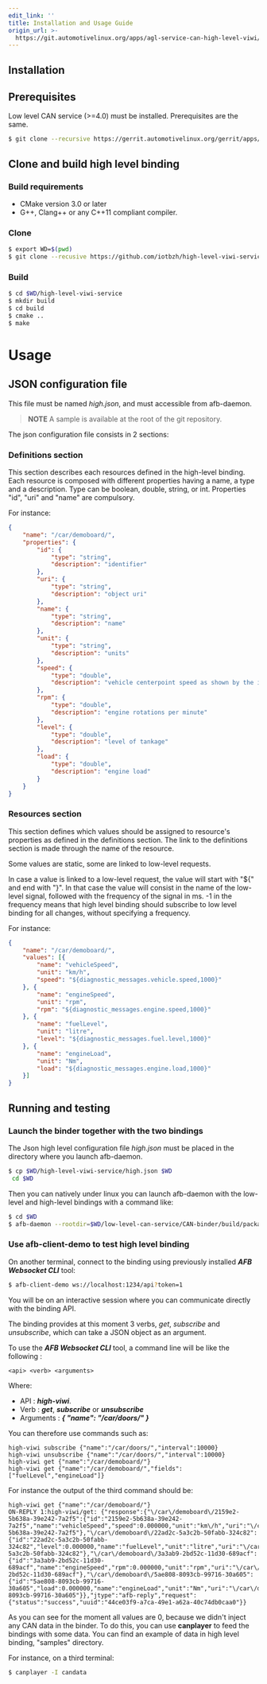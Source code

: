 ```yaml
---
edit_link: ''
title: Installation and Usage Guide
origin_url: >-
  https://git.automotivelinux.org/apps/agl-service-can-high-level-viwi/plain/docs/2-Install-Usage.md?h=master
---
```


<!-- WARNING: This file is generated by fetch_docs.js using /home/boron/Documents/AGL/docs-webtemplate/site/_data/tocs/apis_services/master/high-level-developer-guides-api-services-book.yml -->

## Installation

## Prerequisites

Low level CAN service (>=4.0) must be installed. Prerequisites are the same.

```bash
$ git clone --recursive https://gerrit.automotivelinux.org/gerrit/apps/low-level-can-service
```

## Clone and build high level binding

### Build requirements

* CMake version 3.0 or later
* G++, Clang++ or any C++11 compliant compiler.

### Clone

```bash
$ export WD=$(pwd)
$ git clone --recusive https://github.com/iotbzh/high-level-viwi-service.git
```

### Build

```bash
$ cd $WD/high-level-viwi-service
$ mkdir build
$ cd build
$ cmake ..
$ make
```



# Usage

## JSON configuration file

This file must be named *high.json*, and must accessible from afb-daemon.

> **NOTE** A sample is available at the root of the git repository.

The json configuration file consists in 2 sections:

### Definitions section

This section describes each resources defined in the high-level binding. Each resource is composed with different properties having a name, a type and a description.
Type can be boolean, double, string, or int. Properties "id", "uri" and "name" are compulsory.

For instance:

```json
{
	"name": "/car/demoboard/",
	"properties": {
		"id": {
			"type": "string",
			"description": "identifier"
		},
		"uri": {
			"type": "string",
			"description": "object uri"
		},
		"name": {
			"type": "string",
			"description": "name"
		},
		"unit": {
			"type": "string",
			"description": "units"
		},
		"speed": {
			"type": "double",
			"description": "vehicle centerpoint speed as shown by the instrument cluster"
		},
		"rpm": {
			"type": "double",
			"description": "engine rotations per minute"
		},
		"level": {
			"type": "double",
			"description": "level of tankage"
		},
		"load": {
			"type": "double",
			"description": "engine load"
		}
	}
}
```

<!-- pagebreak -->

### Resources section

This section defines which values should be assigned to resource's properties as defined in the definitions section.
The link to the definitions section is made through the name of the resource.

Some values are static, some are linked to low-level requests.

In case a value is linked to a low-level request, the value will start with "${" and end with "}". In that case the value will consist in the name of the low-level signal, followed
with the frequency of the signal in ms. -1 in the frequency means that high level binding should subscribe to low level binding for all changes, without specifying a frequency.

For instance:
```json
{
	"name": "/car/demoboard/",
	"values": [{
		"name": "vehicleSpeed",
		"unit": "km/h",
		"speed": "${diagnostic_messages.vehicle.speed,1000}"
	}, {
		"name": "engineSpeed",
		"unit": "rpm",
		"rpm": "${diagnostic_messages.engine.speed,1000}"
	}, {
		"name": "fuelLevel",
		"unit": "litre",
		"level": "${diagnostic_messages.fuel.level,1000}"
	}, {
		"name": "engineLoad",
		"unit": "Nm",
		"load": "${diagnostic_messages.engine.load,1000}"
	}]
}
```

<!-- pagebreak -->

## Running and testing

### Launch the binder together with the two bindings

The Json high level configuration file *high.json* must be placed in the directory where you launch afb-daemon.

```bash
$ cp $WD/high-level-viwi-service/high.json $WD
 cd $WD
```

Then you can natively under linux you can launch afb-daemon with the low-level and high-level bindings with a command like:

```bash
$ cd $WD
$ afb-daemon --rootdir=$WD/low-level-can-service/CAN-binder/build/package --binding=$WD/low-level-can-service/CAN-binder/build/package/lib/afb-low-can.so --binding=$WD/high-level-viwi-service/build/package/lib/afb-high-viwi.so --port=1234 --tracereq=common --token=1 --verbose
```

### Use afb-client-demo to test high level binding

On another terminal, connect to the binding using previously installed _**AFB Websocket CLI**_ tool:

```bash
$ afb-client-demo ws://localhost:1234/api?token=1
```

You will be on an interactive session where you can communicate directly with the binding API.

The binding provides at this moment 3 verbs, _get_, _subscribe_ and _unsubscribe_, which can take a JSON object as an argument.


To use the _**AFB Websocket CLI**_ tool, a command line will be like the following :

```
<api> <verb> <arguments>
```

Where:

* API : _**high-viwi**_.
* Verb : _**get**_, _**subscribe**_ or _**unsubscribe**_
* Arguments : _**{ "name": "/car/doors/" }**_

You can therefore use commands such as:

```
high-viwi subscribe {"name":"/car/doors/","interval":10000}
high-viwi unsubscribe {"name":"/car/doors/","interval":10000}
high-viwi get {"name":"/car/demoboard/"}
high-viwi get {"name":"/car/demoboard/","fields":["fuelLevel","engineLoad"]}
```

For instance the output of the third command should be:

```
high-viwi get {"name":"/car/demoboard/"}
ON-REPLY 1:high-viwi/get: {"response":{"\/car\/demoboard\/2159e2-5b638a-39e242-7a2f5":{"id":"2159e2-5b638a-39e242-7a2f5","name":"vehicleSpeed","speed":0.000000,"unit":"km\/h","uri":"\/car\/demoboard\/2159e2-5b638a-39e242-7a2f5"},"\/car\/demoboard\/22ad2c-5a3c2b-50fabb-324c82":{"id":"22ad2c-5a3c2b-50fabb-324c82","level":0.000000,"name":"fuelLevel","unit":"litre","uri":"\/car\/demoboard\/22ad2c-5a3c2b-50fabb-324c82"},"\/car\/demoboard\/3a3ab9-2bd52c-11d30-689acf":{"id":"3a3ab9-2bd52c-11d30-689acf","name":"engineSpeed","rpm":0.000000,"unit":"rpm","uri":"\/car\/demoboard\/3a3ab9-2bd52c-11d30-689acf"},"\/car\/demoboard\/5ae808-8093cb-99716-30a605":{"id":"5ae808-8093cb-99716-30a605","load":0.000000,"name":"engineLoad","unit":"Nm","uri":"\/car\/demoboard\/5ae808-8093cb-99716-30a605"}},"jtype":"afb-reply","request":{"status":"success","uuid":"44ce03f9-a7ca-49e1-a62a-40c74db0caa0"}}
```

As you can see for the moment all values are 0, because we didn't inject any CAN data in the binder. To do this, you can use **canplayer** to feed the bindings with some data.
You can find an example of data in high level binding, "samples" directory.

For instance, on a third terminal:

```bash
$ canplayer -I candata
```

